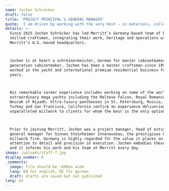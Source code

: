 ```yaml
---
name: Jochen Schröcker
draft: false
title: 'PROJECT PRINCIPAL & GENERAL MANAGER'
quote: 'I am driven by working with the very best – in materials, colleagues and clients.'
details: >-
  Since 2015 Jochen Schröcker has led Merritt’s Germany-based team of highly
  skilled craftsmen, integrating their work, heritage and operations with
  Merritt’s U.S.-based headquarters.



  Jochen is at heart a schreinermeister, German for master cabinetmaker. A third
  generation cabinetmaker, Jochen has been a master craftsman since 1994 and has
  worked in the yacht and international premium residential business for 18
  years.



  His remarkable career experience includes working on some of the world’s most
  extraordinary mega yachts including the Maltese Falcon, Royal Romance and
  Nourah of Riyadh. Ultra-luxury penthouses in St. Petersburg, Russia, Istanbul,
  Turkey and San Francisco, California confirm an experience delivering
  unparalleled millwork to clients for whom the best is the only option.



  Prior to joining Merritt, Jochen was a project manager, head of estimating and
  general manager for Sinnex Steinheimer Innenausbau, the prestigious German
  millwork firm. Germany is highly regarded for the value it places on craft,
  attention to detail and precision in execution. Jochen embodies these values
  and it informs his work and his team at Merritt every day.
image: /uploads/staff-7.jpg
display_number: 6
_comments:
  image: file should be ~600px wide
  lang: EN for english, DE for german
  draft: drafts are saved but not published
lang: en
---
```


